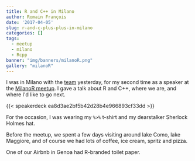 ```yaml
---
title: R and C++ in Milano
author: Romain François
date: '2017-04-05'
slug: r-and-c-plus-plus-in-milano
categories: []
tags:
  - meetup
  - milano
  - Rcpp
banner: "img/banners/milanoR.png"
gallery: "milanoR"
---
```


I was in Milano with the [team](www.thinkr.fr) yesterday,
for my second time as a speaker at the [MilanoR meetup](http://www.milanor.net/blog/).
I gave a talk about R and C++, where we are, and where I'd like to go next.

{{< speakerdeck ea8d3ae2bf5b42d28b4e966893cf33dd  >}}

For the occasion, I was wearing my `%>%` t-shirt and my
dearstalker Sherlock Holmes hat.

Before the meetup, we spent a few days visiting around
lake Como, lake Maggiore, and of course we had
lots of coffee, ice cream, spritz and pizza.

One of our Airbnb in Genoa had R-branded toilet paper.
